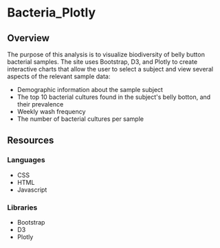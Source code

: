 # Bacteria_Plotly

## Overview
The purpose of this analysis is to visualize biodiversity of belly button bacterial samples. The site uses Bootstrap, D3, and Plotly to create interactive charts that allow the user to select a subject and view several aspects of the relevant sample data: 
* Demographic information about the sample subject
* The top 10 bacterial cultures found in the subject's belly botton, and their prevalence
* Weekly wash frequency
* The number of bacterial cultures per sample

## Resources

### Languages
* CSS
* HTML
* Javascript

### Libraries
* Bootstrap
* D3
* Plotly
